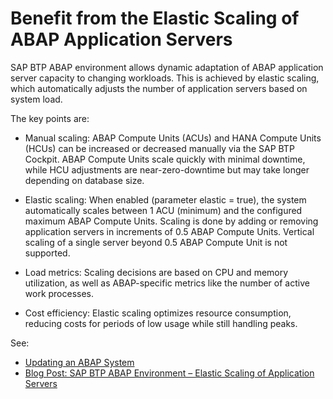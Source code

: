 <!-- loioc1d35c53d5944b3b8d72d1ff6c69a21b -->

# Benefit from the Elastic Scaling of ABAP Application Servers

SAP BTP ABAP environment allows dynamic adaptation of ABAP application server capacity to changing workloads. This is achieved by elastic scaling, which automatically adjusts the number of application servers based on system load.

The key points are:

-   Manual scaling: ABAP Compute Units \(ACUs\) and HANA Compute Units \(HCUs\) can be increased or decreased manually via the SAP BTP Cockpit. ABAP Compute Units scale quickly with minimal downtime, while HCU adjustments are near-zero-downtime but may take longer depending on database size.

-   Elastic scaling: When enabled \(parameter elastic = true\), the system automatically scales between 1 ACU \(minimum\) and the configured maximum ABAP Compute Units. Scaling is done by adding or removing application servers in increments of 0.5 ABAP Compute Units. Vertical scaling of a single server beyond 0.5 ABAP Compute Unit is not supported.

-   Load metrics: Scaling decisions are based on CPU and memory utilization, as well as ABAP-specific metrics like the number of active work processes.

-   Cost efficiency: Elastic scaling optimizes resource consumption, reducing costs for periods of low usage while still handling peaks.


See:

-   [Updating an ABAP System](https://help.sap.com/docs/sap-btp-abap-environment/abap-environment/updating-abap-system)
-   [Blog Post: SAP BTP ABAP Environment – Elastic Scaling of Application Servers](https://community.sap.com/t5/technology-blog-posts-by-sap/sap-btp-abap-environment-elastic-scaling-of-application-servers/ba-p/13614903)

